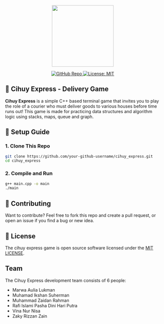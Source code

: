 <p align="center">
  <br />
  <picture>
    <img src="https://ik.imagekit.io/rafidhp/cihuy_express/food-delivery-cute-man-riding-motorcycles-cartoon-art-illustration.png?updatedAt=1747706676001" width="200px">
  </picture>
</p>

<p align="center">
  <a href="https://github.com/rafidhp/cihuy_express">
    <img src="https://img.shields.io/badge/GitHub-cihuy__express-blue?logo=github&style=flat-square" alt="GitHub Repo">
  </a>
  <a href="https://opensource.org/licenses/MIT">
    <img src="https://img.shields.io/badge/License-MIT-yellow.svg" alt="License: MIT">
  </a>
</p>

## 🛵 Cihuy Express - Delivery Game

**Cihuy Express** is a simple C++ based terminal game that invites you to play the role of a courier who must deliver goods to various houses before time runs out! This game is made for practicing data structures and algorithm logic using stacks, maps, queue and graph.

## 📂 Setup Guide

### 1. Clone This Repo

```bash
git clone https://github.com/your-github-username/cihuy_express.git
cd cihuy_express
```

### 2. Compile and Run

```bash
g++ main.cpp -o main
./main
```

## 🤝 Contributing

Want to contribute? Feel free to fork this repo and create a pull request, or open an issue if you find a bug or new idea.

## 📃 License

The cihuy express game is open source software licensed under the <a href="LICENSE">MIT LICENSE</a>.

## Team

The Cihuy Express development team consists of 6 people:

- Marwa Aulia Lukman
- Muhamad Ikshan Suherman
- Muhammad Zaidan Rahman
- Rafi Islami Pasha Dini Hari Putra
- Vina Nur Nisa
- Zaky Rizzan Zain
